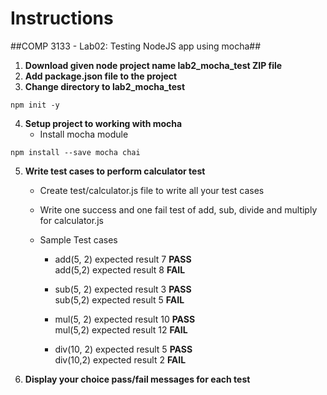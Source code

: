 # Instructions
##COMP 3133 - Lab02: Testing NodeJS app using mocha##
1)	**Download given node project name lab2_mocha_test ZIP file**
2)	**Add package.json file to the project**
3)  **Change directory to lab2_mocha_test**
```
npm init -y
```
4)	**Setup project to working with mocha**
    * Install mocha module
```
npm install --save mocha chai
```

5)	**Write test cases to perform calculator test**

    * Create test/calculator.js file to write all your test cases
    * Write one success and one fail test of add, sub, divide and multiply for calculator.js

    * Sample Test cases
        * add(5, 2) expected result 7 **PASS**<br>
          add(5,2) expected result 8 **FAIL**

        * sub(5, 2) expected result 3 **PASS**<br>
          sub(5,2) expected result 5 **FAIL**

        * mul(5, 2) expected result 10 **PASS**<br>
          mul(5,2) expected result 12 **FAIL**

        * div(10, 2) expected result 5 **PASS**<br>
          div(10,2) expected result 2 **FAIL**

5)	**Display your choice pass/fail messages for each test**
